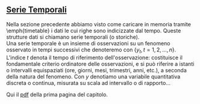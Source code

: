 ## [Serie Temporali](https://github.com/UniprJRC/DSconMATLAB/tree/main/matlabfiles/capSerieTemporali/Pagina1SerieTemporali.pdf) ##

Nella sezione precedente abbiamo visto come caricare in memoria tramite \emph{timetable} i dati le cui righe sono indicizzate dal tempo. 
Queste strutture dati si chiamano serie temporali (o storiche).  
Una serie temporale è un insieme di osservazioni su un fenomeno osservato in tempi successivi che denoteremo con $\{y_t, t=1, 2, \ldots, n\}$.
L'indice $t$ denota il tempo di riferimento dell'osservazione: costituisce il fondamentale criterio ordinatore delle osservazioni, e si può riferire 
a istanti o intervalli equispaziati (ore, giorni, mesi, trimestri, anni, etc.), a seconda della natura del fenomeno. 
Con $y$ denotiamo una variabile quantitativa discreta o continua, misurata su scala ad intervallo o di rapporto...

Qui il [pdf](https://github.com/UniprJRC/DSconMATLAB/tree/main/matlabfiles/capSerieTemporali/Pagina1SerieTemporali.pdf) della prima pagina del capitolo.

